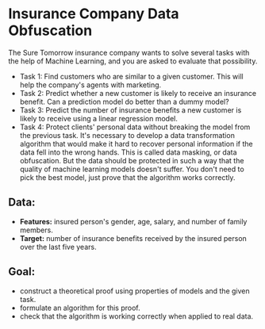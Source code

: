 
# Insurance Company Data Obfuscation

The Sure Tomorrow insurance company wants to solve several tasks with the help of Machine Learning, and you are asked to evaluate that possibility.
- Task 1: Find customers who are similar to a given customer. This will help the company's agents with marketing.
- Task 2: Predict whether a new customer is likely to receive an insurance benefit. Can a prediction model do better than a dummy model?
- Task 3: Predict the number of insurance benefits a new customer is likely to receive using a linear regression model.
- Task 4: Protect clients' personal data without breaking the model from the previous task.
It's necessary to develop a data transformation algorithm that would make it hard to recover personal information if the data fell into the wrong hands. This is called data masking, or data obfuscation. But the data should be protected in such a way that the quality of machine learning models doesn't suffer. You don't need to pick the best model, just prove that the algorithm works correctly.


## Data:

- **Features:** insured person's gender, age, salary, and number of family members.
- **Target:** number of insurance benefits received by the insured person over the last five years.

## Goal:

- construct a theoretical proof using properties of models and the given task.
- formulate an algorithm for this proof.
- check that the algorithm is working correctly when applied to real data.
